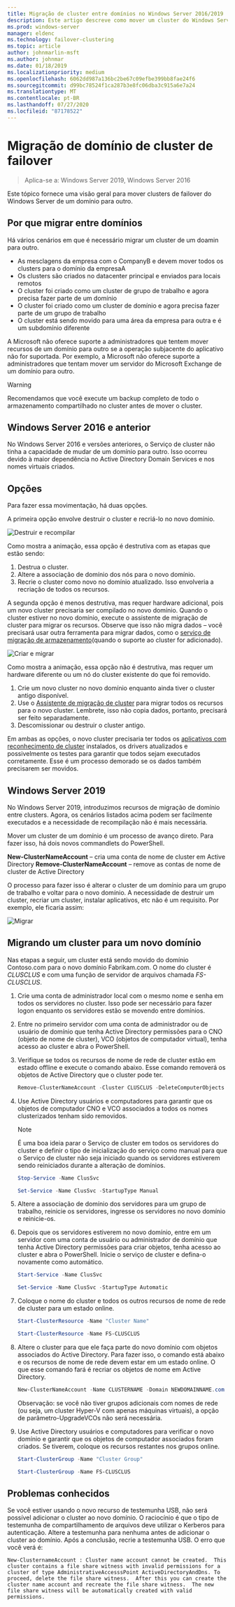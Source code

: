 ```yaml
---
title: Migração de cluster entre domínios no Windows Server 2016/2019
description: Este artigo descreve como mover um cluster do Windows Server 2019 de um domínio para outro
ms.prod: windows-server
manager: eldenc
ms.technology: failover-clustering
ms.topic: article
author: johnmarlin-msft
ms.author: johnmar
ms.date: 01/18/2019
ms.localizationpriority: medium
ms.openlocfilehash: 6062dd987a136bc2be67c09efbe399bb8fae24f6
ms.sourcegitcommit: d99bc78524f1ca287b3e8fc06dba3c915a6e7a24
ms.translationtype: MT
ms.contentlocale: pt-BR
ms.lasthandoff: 07/27/2020
ms.locfileid: "87178522"
---
```

# <a name="failover-cluster-domain-migration"></a>Migração de domínio de cluster de failover

> Aplica-se a: Windows Server 2019, Windows Server 2016

Este tópico fornece uma visão geral para mover clusters de failover do Windows Server de um domínio para outro.

## <a name="why-migrate-between-domains"></a>Por que migrar entre domínios

Há vários cenários em que é necessário migrar um cluster de um doamin para outro.

- As mesclagens da empresa com o CompanyB e devem mover todos os clusters para o domínio da empresaA
- Os clusters são criados no datacenter principal e enviados para locais remotos
- O cluster foi criado como um cluster de grupo de trabalho e agora precisa fazer parte de um domínio
- O cluster foi criado como um cluster de domínio e agora precisa fazer parte de um grupo de trabalho
- O cluster está sendo movido para uma área da empresa para outra e é um subdomínio diferente

A Microsoft não oferece suporte a administradores que tentem mover recursos de um domínio para outro se a operação subjacente do aplicativo não for suportada. Por exemplo, a Microsoft não oferece suporte a administradores que tentam mover um servidor do Microsoft Exchange de um domínio para outro.

   > [!WARNING]
   > Recomendamos que você execute um backup completo de todo o armazenamento compartilhado no cluster antes de mover o cluster.

## <a name="windows-server-2016-and-earlier"></a>Windows Server 2016 e anterior

No Windows Server 2016 e versões anteriores, o Serviço de cluster não tinha a capacidade de mudar de um domínio para outro.  Isso ocorreu devido à maior dependência no Active Directory Domain Services e nos nomes virtuais criados.

## <a name="options"></a>Opções

Para fazer essa movimentação, há duas opções.

A primeira opção envolve destruir o cluster e recriá-lo no novo domínio.

![Destruir e recompilar](media/Cross-Domain-Cluster-Migration/Cross-Cluster-Domain-Migration-1.gif)

Como mostra a animação, essa opção é destrutiva com as etapas que estão sendo:

1. Destrua o cluster.
2. Altere a associação de domínio dos nós para o novo domínio.
3. Recrie o cluster como novo no domínio atualizado.  Isso envolveria a recriação de todos os recursos.

A segunda opção é menos destrutiva, mas requer hardware adicional, pois um novo cluster precisaria ser compilado no novo domínio.  Quando o cluster estiver no novo domínio, execute o assistente de migração de cluster para migrar os recursos. Observe que isso não migra dados – você precisará usar outra ferramenta para migrar dados, como o [serviço de migração de armazenamento](../storage/storage-migration-service/overview.md)(quando o suporte ao cluster for adicionado).

![Criar e migrar](media/Cross-Domain-Cluster-Migration/Cross-Cluster-Domain-Migration-2.gif)

Como mostra a animação, essa opção não é destrutiva, mas requer um hardware diferente ou um nó do cluster existente do que foi removido.

1. Crie um novo cluster no novo domínio enquanto ainda tiver o cluster antigo disponível.
2. Use o [Assistente de migração de cluster](/previous-versions/windows/it-pro/windows-server-2008-R2-and-2008/cc754481(v=ws.10)) para migrar todos os recursos para o novo cluster. Lembrete, isso não copia dados, portanto, precisará ser feito separadamente.
3. Descomissionar ou destruir o cluster antigo.

Em ambas as opções, o novo cluster precisaria ter todos os [aplicativos com reconhecimento de cluster](https://technet.microsoft.com/aa369082(v=vs.90)) instalados, os drivers atualizados e possivelmente os testes para garantir que todos sejam executados corretamente.  Esse é um processo demorado se os dados também precisarem ser movidos.

## <a name="windows-server-2019"></a>Windows Server 2019

No Windows Server 2019, introduzimos recursos de migração de domínio entre clusters.  Agora, os cenários listados acima podem ser facilmente executados e a necessidade de recompilação não é mais necessária.

Mover um cluster de um domínio é um processo de avanço direto. Para fazer isso, há dois novos commandlets do PowerShell.

**New-ClusterNameAccount** – cria uma conta de nome de cluster em Active Directory **Remove-ClusterNameAccount** – remove as contas de nome de cluster de Active Directory

O processo para fazer isso é alterar o cluster de um domínio para um grupo de trabalho e voltar para o novo domínio.  A necessidade de destruir um cluster, recriar um cluster, instalar aplicativos, etc não é um requisito. Por exemplo, ele ficaria assim:

![Migrar](media/Cross-Domain-Cluster-Migration/Cross-Cluster-Domain-Migration-3.gif)

## <a name="migrating-a-cluster-to-a-new-domain"></a>Migrando um cluster para um novo domínio

Nas etapas a seguir, um cluster está sendo movido do domínio Contoso.com para o novo domínio Fabrikam.com.  O nome do cluster é *CLUSCLUS* e com uma função de servidor de arquivos chamada *FS-CLUSCLUS*.

1. Crie uma conta de administrador local com o mesmo nome e senha em todos os servidores no cluster.  Isso pode ser necessário para fazer logon enquanto os servidores estão se movendo entre domínios.
2. Entre no primeiro servidor com uma conta de administrador ou de usuário de domínio que tenha Active Directory permissões para o CNO (objeto de nome de cluster), VCO (objetos de computador virtual), tenha acesso ao cluster e abra o PowerShell.
3. Verifique se todos os recursos de nome de rede de cluster estão em estado offline e execute o comando abaixo.  Esse comando removerá os objetos de Active Directory que o cluster pode ter.

   ```PowerShell
   Remove-ClusterNameAccount -Cluster CLUSCLUS -DeleteComputerObjects
   ```
4. Use Active Directory usuários e computadores para garantir que os objetos de computador CNO e VCO associados a todos os nomes clusterizados tenham sido removidos.

   > [!NOTE]
   > É uma boa ideia parar o Serviço de cluster em todos os servidores do cluster e definir o tipo de inicialização do serviço como manual para que o Serviço de cluster não seja iniciado quando os servidores estiverem sendo reiniciados durante a alteração de domínios.

   ```PowerShell
   Stop-Service -Name ClusSvc

   Set-Service -Name ClusSvc -StartupType Manual
   ```

5. Altere a associação de domínio dos servidores para um grupo de trabalho, reinicie os servidores, ingresse os servidores no novo domínio e reinicie-os.
6. Depois que os servidores estiverem no novo domínio, entre em um servidor com uma conta de usuário ou administrador de domínio que tenha Active Directory permissões para criar objetos, tenha acesso ao cluster e abra o PowerShell. Inicie o serviço de cluster e defina-o novamente como automático.

   ```PowerShell
   Start-Service -Name ClusSvc

   Set-Service -Name ClusSvc -StartupType Automatic
   ```
7. Coloque o nome do cluster e todos os outros recursos de nome de rede de cluster para um estado online.

   ```PowerShell
   Start-ClusterResource -Name "Cluster Name"

   Start-ClusterResource -Name FS-CLUSCLUS
   ```

8. Altere o cluster para que ele faça parte do novo domínio com objetos associados do Active Directory. Para fazer isso, o comando está abaixo e os recursos de nome de rede devem estar em um estado online.  O que esse comando fará é recriar os objetos de nome em Active Directory.

   ```PowerShell
   New-ClusterNameAccount -Name CLUSTERNAME -Domain NEWDOMAINNAME.com -UpgradeVCOs
   ```

    Observação: se você não tiver grupos adicionais com nomes de rede (ou seja, um cluster Hyper-V com apenas máquinas virtuais), a opção de parâmetro-UpgradeVCOs não será necessária.

9. Use Active Directory usuários e computadores para verificar o novo domínio e garantir que os objetos de computador associados foram criados. Se tiverem, coloque os recursos restantes nos grupos online.

   ```PowerShell
   Start-ClusterGroup -Name "Cluster Group"

   Start-ClusterGroup -Name FS-CLUSCLUS
   ```

## <a name="known-issues"></a>Problemas conhecidos

Se você estiver usando o novo recurso de testemunha USB, não será possível adicionar o cluster ao novo domínio.  O raciocínio é que o tipo de testemunha de compartilhamento de arquivos deve utilizar o Kerberos para autenticação.  Altere a testemunha para nenhuma antes de adicionar o cluster ao domínio.  Após a conclusão, recrie a testemunha USB.  O erro que você verá é:

```
New-ClusternameAccount : Cluster name account cannot be created.  This cluster contains a file share witness with invalid permissions for a cluster of type AdministrativeAccesssPoint ActiveDirectoryAndDns. To proceed, delete the file share witness.  After this you can create the cluster name account and recreate the file share witness.  The new file share witness will be automatically created with valid permissions.
```

